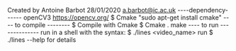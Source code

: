 Created by Antoine Barbot 28/01/2020 a.barbot@ic.ac.uk
----dependency------
openCV3 https://opencv.org/
$ Cmake "sudo apt-get install cmake" 
---- to compile --------
$ Compile with Cmake
$ Cmake .
make
---- to run --------------
run in a shell with the syntax: $ ./lines <video_name>
run $ ./lines --help for details

